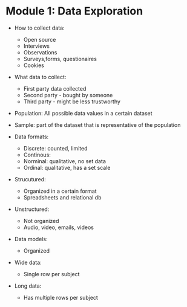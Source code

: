 # Module 1: Data Exploration

* How to collect data:
    * Open source
    * Interviews
    * Observations
    * Surveys,forms, questionaires
    * Cookies

* What data to collect:
    * First party data collected
    * Second party - bought by someone
    * Third party - might be less trustworthy

* Population: All possible data values in a certain dataset
* Sample: part of the dataset that is representative of the population 

* Data formats:
    * Discrete: counted, limited
    * Continous: 
    * Norminal: qualitative, no set data
    * Ordinal: qualitative, has a set scale
* Strucutured:
    * Organized in a certain format
    * Spreadsheets and relational db
* Unstructured:
    * Not organized
    * Audio, video, emails, videos

* Data models:
    * Organized

* Wide data:
    * Single row per subject

* Long data:
    * Has multiple rows per subject